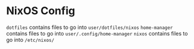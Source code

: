 # NixOS Config

`dotfiles` contains files to go into `user/dotfiles/nixos`
`home-manager` contains files to go into `user/.config/home-manager`
`nixos` contains files to go into `/etc/nixos/`

